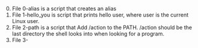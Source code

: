 0. File 0-alias is a script that creates an alias
1. File 1-hello_you is  script that prints hello user, where user is the current Linux user.
2. File 2-path is a script that Add /action to the PATH. /action should be the last directory the shell looks into when looking for a program.
3. File 3-
 
